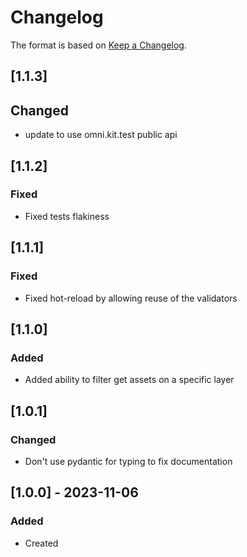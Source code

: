 # Changelog
The format is based on [Keep a Changelog](https://keepachangelog.com/en/1.0.0/).

## [1.1.3]
## Changed
- update to use omni.kit.test public api

## [1.1.2]
### Fixed
- Fixed tests flakiness

## [1.1.1]
### Fixed
- Fixed hot-reload by allowing reuse of the validators

## [1.1.0]
### Added
- Added ability to filter get assets on a specific layer

## [1.0.1]
### Changed
- Don't use pydantic for typing to fix documentation

## [1.0.0] - 2023-11-06
### Added
- Created
